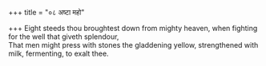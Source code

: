 +++
title = "०८ अष्टा महो"

+++
Eight steeds thou broughtest down from mighty heaven, when fighting for the well that giveth splendour,  
     That men might press with stones the gladdening yellow, strengthened with milk, fermenting, to exalt thee.